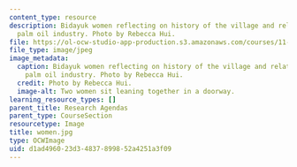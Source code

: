 ```yaml
---
content_type: resource
description: Bidayuk women reflecting on history of the village and relationship with
  palm oil industry. Photo by Rebecca Hui.
file: https://ol-ocw-studio-app-production.s3.amazonaws.com/courses/11-384-malaysia-sustainable-cities-practicum-spring-2018/d1ad496023d34837899852a4251a3f09_women.jpg
file_type: image/jpeg
image_metadata:
  caption: Bidayuk women reflecting on history of the village and relationship with
    palm oil industry. Photo by Rebecca Hui.
  credit: Photo by Rebecca Hui.
  image-alt: Two women sit leaning together in a doorway.
learning_resource_types: []
parent_title: Research Agendas
parent_type: CourseSection
resourcetype: Image
title: women.jpg
type: OCWImage
uid: d1ad4960-23d3-4837-8998-52a4251a3f09
---
```

